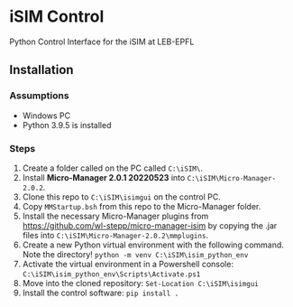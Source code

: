 # iSIM Control

Python Control Interface for the iSIM at LEB-EPFL

## Installation

### Assumptions

- Windows PC
- Python 3.9.5 is installed

### Steps

1. Create a folder called on the PC called `C:\iSIM\`.
1. Install **Micro-Manager 2.0.1 20220523** into `C:\iSIM\Micro-Manager-2.0.2`.
1. Clone this repo to `C:\iSIM\isimgui` on the control PC.
1. Copy `MMStartup.bsh` from this repo to the Micro-Manager folder.
1. Install the necessary Micro-Manager plugins from https://github.com/wl-stepp/micro-manager-isim by copying the .jar files into `C:\iSIM\Micro-Manager-2.0.2\mmplugins`.
1. Create a new Python virtual environment with the following command. Note the directory! `python -m venv C:\iSIM\isim_python_env`
1. Activate the virtual environment in a Powershell console: `C:\iSIM\isim_python_env\Scripts\Activate.ps1`
1. Move into the cloned repository: `Set-Location C:\iSIM\isimgui`
1. Install the control software: `pip install .`
